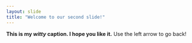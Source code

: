 ```yaml
---
layout: slide
title: "Welcome to our second slide!"
---
```

**This is my _witty_ caption.  I hope you like it.**
Use the left arrow to go back!
